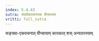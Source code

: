 ```yaml
---
index: 5.4.43
sutra: संख्यैकवचनाच्च वीप्सायाम्
vritti: full_sutra
---
```


सङ्ख्या-एकवचनात् वीप्सायाम् कारकात् शस् अन्यतरस्याम्